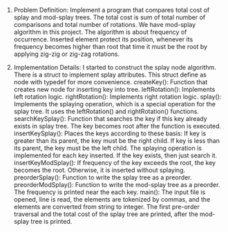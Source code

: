 1. Problem Definition:
   Implement a program that compares total cost of splay and mod-splay trees. The total cost is sum of total number of comparisons and total number of rotations.
We have mod-splay algorithm in this project. The algorithm is about frequency of occurrence. Inserted element protect its position, whenever its frequency becomes higher than root that time it must be the root by applying zig-zig or zig-zag rotations.

3. Implementation Details:
   I started to construct the splay node algorithm. There is a struct to implement splay attributes. This struct define as node with typedef for more convenience.
createKey(): Function that creates new node for inserting key into tree.
leftRotation(): Implements left rotation logic.
rightRotation(): Implements right rotation logic.
splay(): Implements the splaying operation, which is a special operation for the splay tree. It uses the leftRotation() and rightRotation() functions.
searchKeySplay(): Function that searches the key if this key already exists in splay tree. The key becomes root after the function is executed.
insertKeySplay(): Places the keys according to these basis: 
   If key is greater than its parent, the key must be the right child. If key is less than its parent, the key must be the left child. The splaying operation is implemented for each key inserted. If the key exists, then just search it.
insertKeyModSplay(): If frequency of the key exceeds the root, the key becomes the root. Otherwise, it is inserted without splaying.
preorderSplay(): Function to write the splay tree as a preorder.
preorderModSplay(): Function to write the mod-splay tree as a preorder. The frequency is printed near the each key.
main(): The input file is opened, line is read, the elements are tokenized by commas, and the elements are converted from string to integer. The first pre-order traversal and the total cost of the splay tree are printed, after the mod-splay tree is printed.
